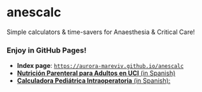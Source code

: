 # anescalc
Simple calculators &amp; time-savers for Anaesthesia &amp; Critical Care!

### Enjoy in GitHub Pages!

- **Index page**: [`https://aurora-mareviv.github.io/anescalc`](https://aurora-mareviv.github.io/anescalc/)
- [**Nutrici&oacute;n Parenteral para Adultos en UCI** (in Spanish)](https://aurora-mareviv.github.io/anescalc/nutricion_calc.html)
- [**Calculadora Pedi&aacute;trica Intraoperatoria** (in Spanish):](https://aurora-mareviv.github.io/anescalc/ped_calc.html)

    

